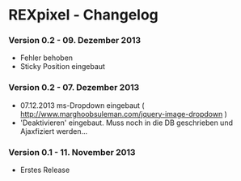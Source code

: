 REXpixel - Changelog
============================

### Version 0.2 - 09. Dezember 2013 

* Fehler behoben
* Sticky Position eingebaut


### Version 0.2 - 07. Dezember 2013 

* 07.12.2013 ms-Dropdown eingebaut ( http://www.marghoobsuleman.com/jquery-image-dropdown )
* 'Deaktivieren' eingebaut. Muss noch in die DB geschrieben und Ajaxfiziert werden...

### Version 0.1 - 11. November 2013 

* Erstes Release

